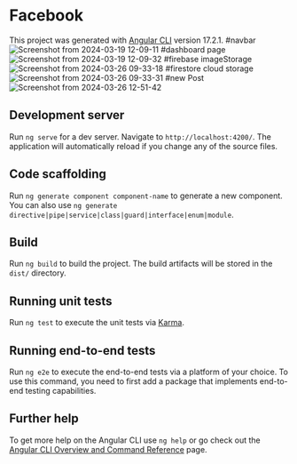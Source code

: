 # Facebook

This project was generated with [Angular CLI](https://github.com/angular/angular-cli) version 17.2.1.
#navbar
![Screenshot from 2024-03-19 12-09-11](https://github.com/muthukrishnan2812/facebook/assets/130547095/4729d082-6a4a-4d10-a656-30e4f45b5b5d)
#dashboard page
![Screenshot from 2024-03-19 12-09-32](https://github.com/muthukrishnan2812/facebook/assets/130547095/94808969-264e-4238-a4e7-9843497fa47f)
#firebase imageStorage
![Screenshot from 2024-03-26 09-33-18](https://github.com/muthukrishnan2812/facebook/assets/130547095/21eedc4c-c9dc-4994-9b2e-3de3f6644b00)
#firestore cloud storage
![Screenshot from 2024-03-26 09-33-31](https://github.com/muthukrishnan2812/facebook/assets/130547095/5da81493-95aa-49f2-ba8b-235cfebdd8cf)
#new Post
![Screenshot from 2024-03-26 12-51-42](https://github.com/muthukrishnan2812/facebook/assets/130547095/c4657b7e-1a3b-40f1-a6cc-e4be555739cf)




## Development server

Run `ng serve` for a dev server. Navigate to `http://localhost:4200/`. The application will automatically reload if you change any of the source files.

## Code scaffolding

Run `ng generate component component-name` to generate a new component. You can also use `ng generate directive|pipe|service|class|guard|interface|enum|module`.

## Build

Run `ng build` to build the project. The build artifacts will be stored in the `dist/` directory.

## Running unit tests

Run `ng test` to execute the unit tests via [Karma](https://karma-runner.github.io).

## Running end-to-end tests

Run `ng e2e` to execute the end-to-end tests via a platform of your choice. To use this command, you need to first add a package that implements end-to-end testing capabilities.

## Further help

To get more help on the Angular CLI use `ng help` or go check out the [Angular CLI Overview and Command Reference](https://angular.io/cli) page.

